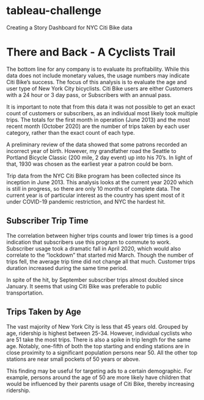 # tableau-challenge
Creating a Story Dashboard for NYC Citi Bike data
# There and Back - A Cyclists Trail

The bottom line for any company is to evaluate its profitability. While this data does not include monetary values, the usage numbers may indicate Citi Bike’s success. The focus of this analysis is to evaluate the age and user type of New York City bicyclists. Citi Bike users are either Customers with a 24 hour or 3 day pass, or Subscribers with an annual pass. 

It is important to note that from this data it was not possible to get an exact count of customers or subscribers, as an individual most likely took multiple trips. The totals for the first month in operation (June 2013) and the most recent month (October 2020) are the number of trips taken by each user category, rather than the exact count of each type.

A preliminary review of the data showed that some patrons recorded an incorrect year of birth.  However, my grandfather road the Seattle to Portland Bicycle Classic (200 mile, 2 day event) up into his 70’s. In light of that, 1930 was chosen as the earliest year a patron could be born.

Trip data from the NYC Citi Bike program has been collected since its inception in June 2013. This analysis looks at the current year 2020 which is still in progress, so there are only 10 months of complete data. The current year is of particular interest as the country has spent most of it under COVID-19 pandemic restriction, and NYC the hardest hit. 

## Subscriber Trip Time

The correlation between higher trips counts and lower trip times is a good indication that subscribers use this program to commute to work. Subscriber usage took a dramatic fall in April 2020, which would also correlate to the “lockdown” that started mid March. Though the number of trips fell, the average trip time did not change all that much. Customer trips duration increased during the same time period.

In spite of the hit, by September subscriber trips almost doubled since January. It seems that using Citi Bike was preferable to public transportation. 

## Trips Taken by Age

The vast majority of New York City is less that 45 years old. Grouped by age, ridership is highest between 25-34. However, individual cyclists who are 51 take the most trips. There is also a spike in trip length for the same age. Notably, one-fifth of both the top starting and ending stations are in close proximity to a significant population persons near 50. All the other top stations are near small pockets of 50 years or above.

This finding may be useful for targeting ads to a certain demographic. For example, persons around the age of 50 are more likely have children that would be influenced by their parents usage of Citi Bike, thereby increasing ridership. 
